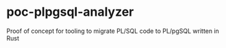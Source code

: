 # poc-plpgsql-analyzer
Proof of concept for tooling to migrate PL/SQL code to PL/pgSQL written in Rust
